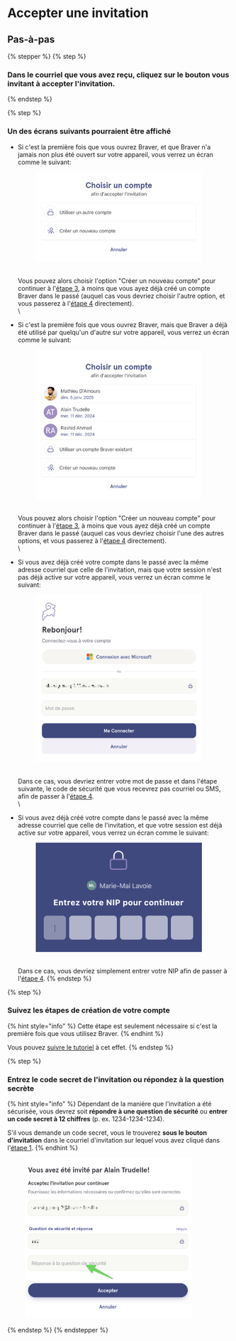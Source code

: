 # Accepter une invitation

## Pas-à-pas

{% stepper %}
{% step %}
### Dans le courriel que vous avez reçu, cliquez sur le bouton vous invitant à accepter l'invitation.
{% endstep %}

{% step %}
### Un des écrans suivants pourraient être affiché

*   Si c'est la première fois que vous ouvrez Braver, et que Braver n'a jamais non plus été ouvert sur votre appareil, vous verrez un écran comme le suivant:

    &#x20;

    <div align="left"><figure><img src="../../.gitbook/assets/creation-de-compte-via-une-invitation - Option 2.png" alt="" width="375"><figcaption></figcaption></figure></div>

    \
    Vous pouvez alors choisir l'option "Créer un nouveau compte" pour continuer à l'[étape 3](#suivez-les-etapes-de-creation-de-votre-compte), à moins que vous ayez déjà créé un compte Braver dans le passé (auquel cas vous devriez choisir l'autre option, et vous passerez à l'[étape 4](#entrez-le-code-secret-de-linvitation-ou-repondez-a-la-question-secrete) directement). &#x20;
    \
    \
*   Si c'est la première fois que vous ouvrez Braver, mais que Braver a déjà été utilisé par quelqu'un d'autre sur votre appareil, vous verrez un écran comme le suivant:

    &#x20;

    <div align="left"><figure><img src="../../.gitbook/assets/creation-de-compte-via-une-invitation - Option 1.png" alt="" width="375"><figcaption></figcaption></figure></div>

    \
    Vous pouvez alors choisir l'option "Créer un nouveau compte" pour continuer à l'[étape 3](#suivez-les-etapes-de-creation-de-votre-compte), à moins que vous ayez déjà créé un compte Braver dans le passé (auquel cas vous devriez choisir l'une des autres options, et vous passerez à l'[étape 4](#entrez-le-code-secret-de-linvitation-ou-repondez-a-la-question-secrete) directement). &#x20;
    \
    \
*   Si vous avez déjà créé votre compte dans le passé avec la même adresse courriel que celle de l'invitation, mais que votre session n'est pas déjà active sur votre appareil, vous verrez un écran comme le suivant:

    &#x20;

    <div align="left"><figure><img src="../../.gitbook/assets/creation-de-compte-via-une-invitation - Option 3.png" alt="" width="375"><figcaption></figcaption></figure></div>

    \
    Dans ce cas, vous devriez entrer votre mot de passe et dans l'étape suivante, le code de sécurité que vous recevrez pas courriel ou SMS, afin de passer à l'[étape 4](#entrez-le-code-secret-de-linvitation-ou-repondez-a-la-question-secrete). &#x20;
    \
    \
*   Si vous avez déjà créé votre compte dans le passé avec la même adresse courriel que celle de l'invitation, et que votre session est déjà active sur votre appareil, vous verrez un écran comme le suivant:

    &#x20;

    <div align="left"><figure><img src="../../.gitbook/assets/creation-de-compte-via-une-invitation - Option 4.png" alt="" width="375"><figcaption></figcaption></figure></div>

    \
    Dans ce cas, vous devriez simplement entrer votre NIP afin de passer à l'[étape 4](#entrez-le-code-secret-de-linvitation-ou-repondez-a-la-question-secrete). &#x20;
{% endstep %}

{% step %}
### Suivez les étapes de création de votre compte

{% hint style="info" %}
Cette étape est seulement nécessaire si c'est la première fois que vous utilisez Braver.
{% endhint %}

Vous pouvez [suivre le tutoriel](creation-de-compte-autonome.md#inscrivez-votre-adresse-courriel-et-le-mot-de-passe-de-votre-choix.-selectionnez-ensuite-creer-mon-c) à cet effet.
{% endstep %}

{% step %}
### Entrez le code secret de l'invitation ou répondez à la question secrète

{% hint style="info" %}
Dépendant de la manière que l'invitation a été sécurisée, vous devrez soit **répondre à une question de sécurité** ou **entrer un code secret à 12 chiffres** (p. ex. 1234-1234-1234).&#x20;

S'il vous demande un code secret, vous le trouverez **sous le bouton d'invitation** dans le courriel d'invitation sur lequel vous avez cliqué dans l'[étape 1](#dans-le-courriel-que-vous-avez-recu-cliquez-sur-le-bouton-vous-invitant-a-accepter-linvitation).
{% endhint %}

<div align="left"><figure><img src="../../.gitbook/assets/creation-de-compte-via-une-invitation - Step 2.png" alt="" width="375"><figcaption></figcaption></figure></div>
{% endstep %}
{% endstepper %}
